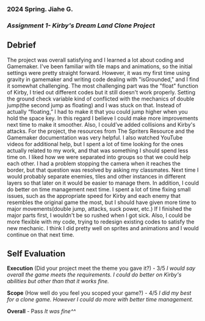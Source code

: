 ### **2024 Spring. Jiahe G.**
### *Assignment 1- Kirby's Dream Land Clone Project*

## **Debrief**
The project was overall satisfying and I learned a lot about coding and Gamemaker. I've been familiar with tile maps and animations, so the initial settings were pretty straight forward. However, it was my first time using gravity in gamemaker and writing code dealing with "isGrounded," and I find it somewhat challenging. The most challenging part was the "float" function of Kirby, I tried out different codes but it still doesn't work properly. Setting the ground check variable kind of conflicted with the mechanics of double jump(the second jump as floating) and I was stuck on that. Instead of actually “floating,” I had to make it that you could jump higher when you hold the space key. In this regard I believe I could make more improvements next time to make it smoother. Also, I could’ve added collisions and Kirby's attacks.
For the project, the resources from The Spriters Resource and the Gamemaker documentation was very helpful. I also watched YouTube videos for additional help, but I spent a lot of time looking for the ones actually related to my work, and that was something I should spend less time on. I liked how we were separated into groups so that we could help each other. I had a problem stopping the camera when it reaches the border, but that question was resolved by asking my classmates.
Next time I would probably separate enemies, tiles and other instances in different layers so that later on it would be easier to manage them. In addition, I could do better on time management next time. I spent a lot of time fixing small issues, such as the appropriate speed for Kirby and each enemy that resembles the original game the most, but I should have given more time to major movements(double jump, attacks, suck power, etc.) If I finished the major parts first, I wouldn't be so rushed when I got sick. Also, I could be more flexible with my code, trying to redesign existing codes to satisfy the new mechanic. I think I did pretty well on sprites and animations and I would continue on that next time.

## **Self Evaluation**
**Execution** (Did your project meet the theme you gave it?) - 3/5
*I would say overall the game meets the requirements. I could do better on Kirby's abilities but other than that it works fine.*

**Scope** (How well do you feel you scoped your game?) - 4/5
*I did my best for a clone game. However I could do more with better time management.*

**Overall** - Pass
*It was fine^^*

